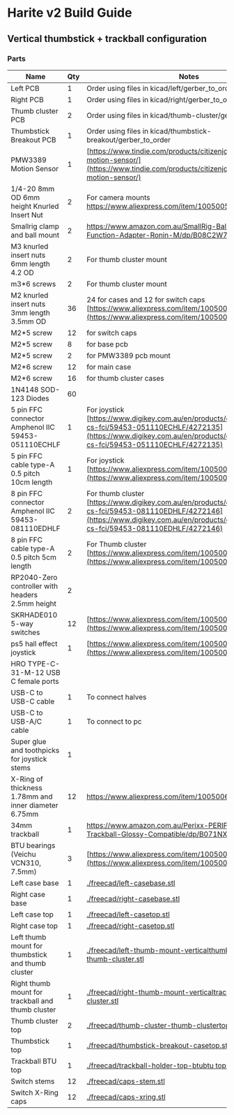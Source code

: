 # Harite v2 Build Guide

## Vertical thumbstick + trackball configuration

### Parts

|  Name                                                    | Qty    | Notes                                                                                                                                                                                                     |
| ---------------------------------------------------- | --- | ---------------------------------------------------------------------------------------------------------------------------------------------------------------------------------------------------- |
| Left PCB                                             | 1   | Order using files in kicad/left/gerber_to_order                                                                                                                                                      |
| Right PCB                                            | 1   | Order using files in kicad/right/gerber_to_order                                                                                                                                                     |
| Thumb cluster PCB                                    | 2   | Order using files in kicad/thumb-cluster/gerber_to_order                                                                                                                                             |
| Thumbstick Breakout PCB                              | 1   | Order using files in kicad/thumbstick-breakout/gerber_to_order                                                                                                                                       |
| PMW3389 Motion Sensor                                | 1   | [https://www.tindie.com/products/citizenjoe/pmw3389-motion-sensor/](https://www.tindie.com/products/citizenjoe/pmw3389-motion-sensor/)                                                               |
| 1/4-20 8mm OD 6mm height Knurled Insert Nut          | 2   | For camera mounts <https://www.aliexpress.com/item/1005005225137961.html>                                                                                                                              |
| Smallrig clamp and ball mount                        | 2   | <https://www.amazon.com.au/SmallRig-Ballhead-Multi-Function-Adapter-Ronin-M/dp/B08C2W7SK6/>                                                                                                            |
| M3 knurled insert nuts 6mm length 4.2 OD             | 2   | For thumb cluster mount                                                                                                                                                                              |
| m3*6 screws                                          | 2   | For thumb cluster mount                                                                                                                                                                              |
| M2 knurled insert nuts 3mm length 3.5mm OD           | 36  | 24 for cases and 12 for switch caps [https://www.aliexpress.com/item/1005003582355741.html](https://www.aliexpress.com/item/1005003582355741.html)                                                   |
| M2*5 screw                                           | 12  | for switch caps                                                                                                                                                                                      |
| M2*5 screw                                           | 8   | for base pcb                                                                                                                                                                                         |
| M2*5 screw                                           | 2   | for PMW3389 pcb mount                                                                                                                                                                                |
| M2*6 screw                                           | 12  | for main case                                                                                                                                                                                        |
| M2*6 screw                                           | 16  | for thumb cluster cases                                                                                                                                                                              |
| 1N4148 SOD-123 Diodes                                | 60  |                                                                                                                                                                                                      |
| 5 pin FFC connector Amphenol IIC 59453-051110ECHLF   | 1   | For joystick [https://www.digikey.com.au/en/products/detail/amphenol-cs-fci/59453-051110ECHLF/4272135](https://www.digikey.com.au/en/products/detail/amphenol-cs-fci/59453-051110ECHLF/4272135)      |
| 5 pin FFC cable type-A 0.5 pitch 10cm length         | 1   | For joystick [https://www.aliexpress.com/item/1005006274471212.html](https://www.aliexpress.com/item/1005006274471212.html)                                                                          |
| 8 pin FFC connector Amphenol IIC 59453-081110EDHLF   | 2   | For thumb cluster [https://www.digikey.com.au/en/products/detail/amphenol-cs-fci/59453-081110EDHLF/4272146](https://www.digikey.com.au/en/products/detail/amphenol-cs-fci/59453-081110EDHLF/4272146) |
| 8 pin FFC cable type-A 0.5 pitch 5cm length          | 2   | For Thumb cluster [https://www.aliexpress.com/item/1005006274471212.html](https://www.aliexpress.com/item/1005006274471212.html)                                                                     |
| RP2040-Zero controller with headers 2.5mm height     | 2   |                                                                                                                                                                                                      |
| SKRHADE010 5-way switches                            | 12  | [https://www.aliexpress.com/item/1005008022179292.html](https://www.aliexpress.com/item/1005008022179292.html)                                                                                       |
| ps5 hall effect joystick                             | 1   | [https://www.aliexpress.com/item/1005006282848536.html](https://www.aliexpress.com/item/1005006282848536.html)                                                                                       |
| HRO TYPE-C-31-M-12 USB C female ports                |     |                                                                                                                                                                                                      |
| USB-C to USB-C cable                                 | 1   | To connect halves                                                                                                                                                                                    |
| USB-C to USB-A/C cable                               | 1   | To connect to pc                                                                                                                                                                                     |
| Super glue and toothpicks for joystick stems         | 1   |                                                                                                                                                                                                      |
| X-Ring of thickness 1.78mm and inner diameter 6.75mm | 12  | <https://www.aliexpress.com/item/1005006039394059.html>                                                                                                                                                |
| 34mm trackball                                       | 1   | <https://www.amazon.com.au/Perixx-PERIPRO-303GR-Trackball-Glossy-Compatible/dp/B071NX7Y2J?th=1>                                                                                                        |
| BTU bearings (Veichu VCN310, 7.5mm)                  | 3   | [https://www.aliexpress.com/item/1005003066404497.html](https://www.aliexpress.com/item/1005003066404497.html)                                                                                       |
| Left case base | 1 | [./freecad/left-casebase.stl](./freecad/left-casebase.stl) |
| Right case base | 1 | [./freecad/right-casebase.stl](./freecad/right-casebase.stl) |
| Left case top | 1 | [./freecad/left-casetop.stl](./freecad/left-casetop.stl) |
| Right case top | 1 | [./freecad/right-casetop.stl](./freecad/right-casetop.stl) |
| Left thumb mount for thumbstick and thumb cluster | 1 | [./freecad/left-thumb-mount-verticalthumbstick-and-thumb-cluster.stl](./freecad/left-thumb-mount-verticalthumbstick-and-thumb-cluster.stl) |
| Right thumb mount for trackball and thumb cluster | 1 | [./freecad/right-thumb-mount-verticaltrackball-and-thumb-cluster.stl](./freecad/left-thumb-mount-verticalthumbstick-and-thumb-cluster.stl) |
| Thumb cluster top| 2 | [./freecad/thumb-cluster-thumb-clustertop.stl](./freecad/thumb-cluster-thumb-clustertop.stl) |
| Thumbstick top| 1 | [./freecad/thumbstick-breakout-casetop.stl](./freecad/thumbstick-breakout-casetop.stl) |
| Trackball BTU top| 1 | [./freecad/trackball-holder-top-btubtu top.stl](./freecad/trackball-holder-top-btubtu%20top.stl) |
| Switch stems | 12 | [./freecad/caps-stem.stl](./freecad/caps-stem.stl)|
| Switch X-Ring caps | 12 | [./freecad/caps-xring.stl](./freecad/caps-xring.stl)|
